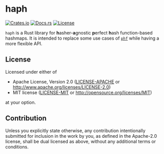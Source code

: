 # haph

[![Crates.io](https://img.shields.io/crates/v/haph)](https://crates.io/crates/haph)
[![Docs.rs](https://img.shields.io/docsrs/haph)](https://docs.rs/haph)
[![License](https://img.shields.io/crates/l/haph)](#license)

`haph` is a Rust library for **h**asher-**a**gnostic **p**erfect **h**ash function-based hashmaps.
It is intended to replace some use cases of [`phf`](https://crates.io/crates/phf) while having a more flexible API.

## License

Licensed under either of

- Apache License, Version 2.0 ([LICENSE-APACHE](LICENSE-APACHE) or http://www.apache.org/licenses/LICENSE-2.0)
- MIT license ([LICENSE-MIT](LICENSE-MIT) or http://opensource.org/licenses/MIT)

at your option.

## Contribution

Unless you explicitly state otherwise, any contribution intentionally submitted
for inclusion in the work by you, as defined in the Apache-2.0 license, shall be
dual licensed as above, without any additional terms or conditions.
